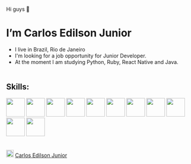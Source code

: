 Hi guys 👋
# I’m Carlos Edilson Junior
* I live in Brazil, Rio de Janeiro
* I'm looking for a job opportunity for Junior Developer.
* At the moment I am studying Python, Ruby, React Native and Java.
<br></br>
## Skills:
<div>
  <img src="https://logodownload.org/wp-content/uploads/2019/10/python-logo.png" height="50"/>
  <img src="https://upload.wikimedia.org/wikipedia/commons/thumb/7/73/Ruby_logo.svg/390px-Ruby_logo.svg.png" height="50"/>
  <img src="https://pagepro.co/blog/wp-content/uploads/2020/03/react-native-logo-884x1024.png" height="50"/>
  <img src="https://atomrace.com/blog/wp-content/uploads/2018/05/spring-boot-logo-300x158.png" height="50"/>
  
  <img src="https://cdn-icons.flaticon.com/png/128/3593/premium/3593474.png?token=exp=1647024539~hmac=c8f25ff642638e0a5e6ba56070cb4800" height="50">
  
  <img src="https://th.bing.com/th/id/R.f6030bb0c464a063cfb3d98d3628ef33?rik=GMgtCyW7EXHMtw&pid=ImgRaw&r=0" height="50"/>
  <img src="https://cdn-icons.flaticon.com/png/128/5815/premium/5815478.png?token=exp=1647023590~hmac=5c14115efb09b39e0b3f4e2cae9abd7c" height="50"/>
  <img src="https://cdn-icons-png.flaticon.com/128/888/888859.png" height="50"/>
  <img src="https://cdn-icons-png.flaticon.com/128/888/888847.png" height="50"/>
  <img src="https://cdn-icons-png.flaticon.com/128/1199/1199124.png" height="50"/>
  <img src="https://cdn-icons-png.flaticon.com/128/5968/5968332.png" height="50"/>
</div>
<br></br>

<div>
  <img src="https://cdn-icons.flaticon.com/png/128/3536/premium/3536505.png?token=exp=1647024661~hmac=0ef663dfcc816e77bc3b8fea28dbe72b" height="20"/>
  <a href="https://www.linkedin.com/in/carlosedilsonjr/" style="font-size='1'"}>Carlos Edilson Junior</a>
</div>
